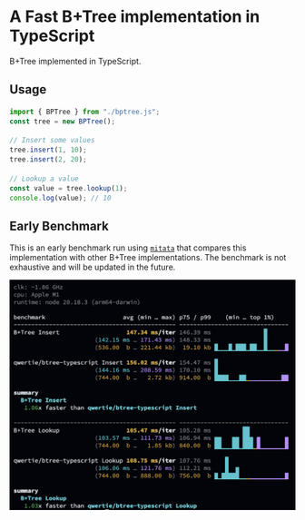 # A Fast B+Tree implementation in TypeScript

B+Tree implemented in TypeScript.

## Usage

```ts
import { BPTree } from "./bptree.js";
const tree = new BPTree();

// Insert some values
tree.insert(1, 10);
tree.insert(2, 20);

// Lookup a value
const value = tree.lookup(1);
console.log(value); // 10
```

## Early Benchmark

This is an early benchmark run using [`mitata`](https://github.com/evanwashere/mitata) that compares this implementation with other B+Tree implementations. The benchmark is not exhaustive and will be updated in the future.

![Benchmark](https://raw.githubusercontent.com/mohitk05/bptree-ts/refs/heads/main/bench.png)